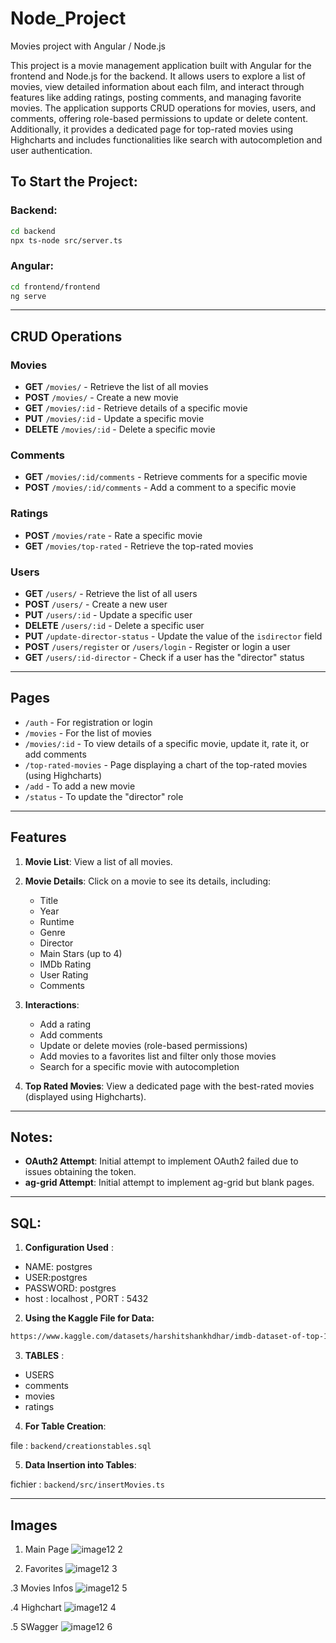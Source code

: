 
# Node_Project

Movies project with Angular / Node.js


This project is a movie management application built with Angular for the frontend and Node.js for the backend. It allows users to explore a list of movies, view detailed information about each film, and interact through features like adding ratings, posting comments, and managing favorite movies. The application supports CRUD operations for movies, users, and comments, offering role-based permissions to update or delete content. Additionally, it provides a dedicated page for top-rated movies using Highcharts and includes functionalities like search with autocompletion and user authentication.



## To Start the Project:

### Backend:  
```bash
cd backend  
npx ts-node src/server.ts
```

### Angular:  
```bash
cd frontend/frontend  
ng serve
```

---

## **CRUD Operations**

### **Movies**
- **GET** `/movies/` - Retrieve the list of all movies  
- **POST** `/movies/` - Create a new movie  
- **GET** `/movies/:id` - Retrieve details of a specific movie  
- **PUT** `/movies/:id` - Update a specific movie  
- **DELETE** `/movies/:id` - Delete a specific movie  

### **Comments**
- **GET** `/movies/:id/comments` - Retrieve comments for a specific movie  
- **POST** `/movies/:id/comments` - Add a comment to a specific movie  

### **Ratings**
- **POST** `/movies/rate` - Rate a specific movie  
- **GET** `/movies/top-rated` - Retrieve the top-rated movies  

### **Users**
- **GET** `/users/` - Retrieve the list of all users  
- **POST** `/users/` - Create a new user  
- **PUT** `/users/:id` - Update a specific user  
- **DELETE** `/users/:id` - Delete a specific user  
- **PUT** `/update-director-status` - Update the value of the `isdirector` field  
- **POST** `/users/register` or `/users/login` - Register or login a user  
- **GET** `/users/:id-director` - Check if a user has the "director" status  

---

## **Pages**

- `/auth` - For registration or login  
- `/movies` - For the list of movies  
- `/movies/:id` - To view details of a specific movie, update it, rate it, or add comments  
- `/top-rated-movies` - Page displaying a chart of the top-rated movies (using Highcharts)  
- `/add` - To add a new movie  
- `/status` - To update the "director" role  

---

## **Features**

1. **Movie List**: View a list of all movies.  
2. **Movie Details**: Click on a movie to see its details, including:  
   - Title  
   - Year  
   - Runtime  
   - Genre  
   - Director  
   - Main Stars (up to 4)  
   - IMDb Rating  
   - User Rating  
   - Comments  

3. **Interactions**:
   - Add a rating  
   - Add comments  
   - Update or delete movies (role-based permissions)  
   - Add movies to a favorites list and filter only those movies  
   - Search for a specific movie with autocompletion  

4. **Top Rated Movies**: View a dedicated page with the best-rated movies (displayed using Highcharts).  

---

## Notes:

- **OAuth2 Attempt**: Initial attempt to implement OAuth2 failed due to issues obtaining the token.
- **ag-grid Attempt**: Initial attempt to implement ag-grid but blank pages.  
  

---

##  **SQL**: 

1. **Configuration Used** :

- NAME: postgres
- USER:postgres
- PASSWORD: postgres
- host : localhost , PORT : 5432

2. **Using the Kaggle File for Data:**

```bash
https://www.kaggle.com/datasets/harshitshankhdhar/imdb-dataset-of-top-1000-movies-and-tv-shows
```


3. **TABLES** : 
- USERS
- comments
- movies
- ratings

4. **For Table Creation**: 

file : `backend/creationstables.sql`

5. **Data Insertion into Tables**:

fichier :  `backend/src/insertMovies.ts` 

---

## Images

1. Main Page
![image12 2](https://github.com/user-attachments/assets/b71a23ed-3334-424d-90c7-c0775596cf9b)

2. Favorites
![image12 3](https://github.com/user-attachments/assets/94a15835-505c-4b72-8e28-3931f99accb5)

.3 Movies Infos
![image12 5](https://github.com/user-attachments/assets/c8a2b33c-05f0-43df-afbc-6ebaf2fcf3fd)

.4 Highchart
![image12 4](https://github.com/user-attachments/assets/69097da0-6a2b-46ec-968f-bdcbc6622235)

.5 SWagger
![image12 6](https://github.com/user-attachments/assets/aeced6fa-4b1d-469f-a4e1-c846a1879eb0)
